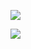 ![](https://youpaiyun.zongqilive.cn/image/20200223120216.png)

![](https://youpaiyun.zongqilive.cn/image/20200223121342.png)

